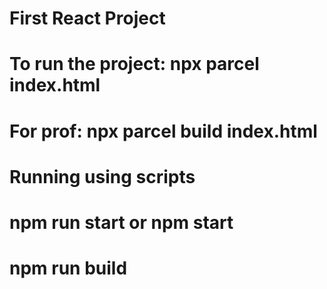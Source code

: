 # First React Project

# To run the project: npx parcel index.html
# For prof: npx parcel build index.html

# Running using scripts
# npm run start or npm start
# npm run build